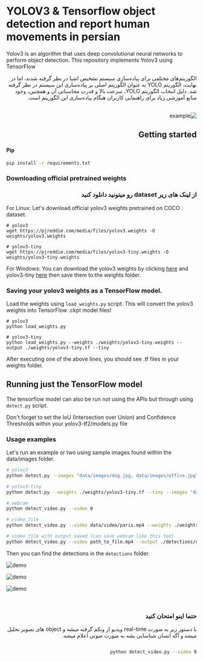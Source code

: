 # YOLOV3 & Tensorflow object detection and report human movements in persian
Yolov3 is an algorithm that uses deep convolutional neural networks to perform object detection. This repository implements Yolov3 using TensorFlow <br>
<div dir="rtl">
الگوریتم‌های مختلفی برای پیاده‌سازی سیستم تشخیص اشیا در نظر گرفته شدند، اما در نهایت، الگوریتم YOLO به عنوان الگوریتم اصلی بر پیاده‌سازی این سیستم در نظر گرفته شد. دلیل انتخاب الگوریتم YOLO، سرعت بالا و قدرت محاسباتی آن و همچنین، وجود منابع آموزشی زیاد برای راهنمایی کاربران هنگام پیاده‌سازی این الگوریتم است. 
<div> <br>


![example](https://github.com/nimadorostkar/human-detection/blob/master/data/images/simple.gif)

## Getting started
<div dir="ltr">

#### Pip
```bash
pip install -r requirements.txt

```
### Downloading official pretrained weights <div>
###  <div dir="rtl">  از لینک های زیر dataset رو میتونید دانلود کنید   <div>
<div dir="ltr">
For Linux: Let's download official yolov3 weights pretrained on COCO dataset. 

```
# yolov3
wget https://pjreddie.com/media/files/yolov3.weights -O weights/yolov3.weights

# yolov3-tiny
wget https://pjreddie.com/media/files/yolov3-tiny.weights -O weights/yolov3-tiny.weights
```
For Windows:
You can download the yolov3 weights by clicking [here](https://pjreddie.com/media/files/yolov3.weights) and yolov3-tiny [here](https://pjreddie.com/media/files/yolov3-tiny.weights) then save them to the weights folder.

  
### Saving your yolov3 weights as a TensorFlow model.
Load the weights using `load_weights.py` script. This will convert the yolov3 weights into TensorFlow .ckpt model files!

```
# yolov3
python load_weights.py

# yolov3-tiny
python load_weights.py --weights ./weights/yolov3-tiny.weights --output ./weights/yolov3-tiny.tf --tiny
```

After executing one of the above lines, you should see .tf files in your weights folder.


## Running just the TensorFlow model
The tensorflow model can also be run not using the APIs but through using `detect.py` script. 

Don't forget to set the IoU (Intersection over Union) and Confidence Thresholds within your yolov3-tf2/models.py file

### Usage examples
Let's run an example or two using sample images found within the data/images folder. 
```bash
# yolov3
python detect.py --images "data/images/dog.jpg, data/images/office.jpg"

# yolov3-tiny
python detect.py --weights ./weights/yolov3-tiny.tf --tiny --images "data/images/dog.jpg"

# webcam
python detect_video.py --video 0

# video file
python detect_video.py --video data/video/paris.mp4 --weights ./weights/yolov3-tiny.tf --tiny

# video file with output saved (can save webcam like this too)
python detect_video.py --video path_to_file.mp4 --output ./detections/output.avi
```
Then you can find the detections in the `detections` folder.
<br>

![demo](https://github.com/nimadorostkar/human-detection/blob/master/data/images/detection0.jpg)

![demo](https://github.com/nimadorostkar/human-detection/blob/master/data/images/detection1.jpg)

![demo](https://github.com/nimadorostkar/human-detection/blob/master/data/images/detection2.jpg)

<div>
<br>
<div dir="rtl">
  
 ### حتما اینو امتحان کنید
با دستور زیر به صورت real-time ویدیو از وبکم گرفته میشه و object های تصویر تحلیل میشه و اگه انسان شناسایی بشه به صورت صوتی اعلام میشه.
<div>
  
```bash

python detect_video.py --video 0

```

